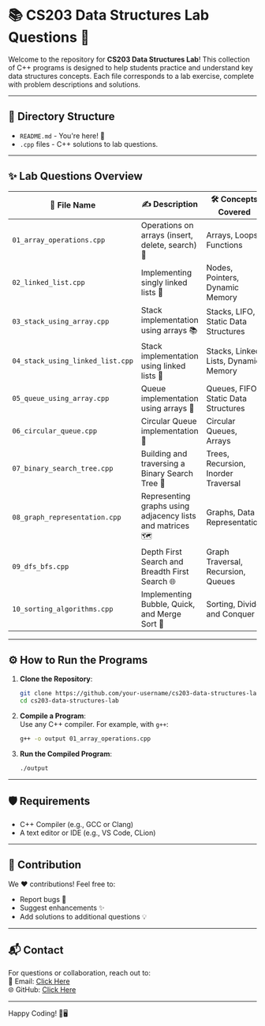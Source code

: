 
# 📚 CS203 Data Structures Lab Questions 🚀

Welcome to the repository for **CS203 Data Structures Lab**! This collection of C++ programs is designed to help students practice and understand key data structures concepts. Each file corresponds to a lab exercise, complete with problem descriptions and solutions.

---

## 📁 Directory Structure

- `README.md` - You're here! 🎉
- `.cpp` files - C++ solutions to lab questions.

---

## ✨ Lab Questions Overview

| 🔢 **File Name**        | ✍️ **Description**                                      | 🛠️ **Concepts Covered**                  |
|-------------------------|-------------------------------------------------------|-----------------------------------------|
| `01_array_operations.cpp` | Operations on arrays (insert, delete, search) 🧮         | Arrays, Loops, Functions               |
| `02_linked_list.cpp`     | Implementing singly linked lists 🔗                   | Nodes, Pointers, Dynamic Memory        |
| `03_stack_using_array.cpp` | Stack implementation using arrays 📚                | Stacks, LIFO, Static Data Structures   |
| `04_stack_using_linked_list.cpp` | Stack implementation using linked lists 🔗       | Stacks, Linked Lists, Dynamic Memory   |
| `05_queue_using_array.cpp` | Queue implementation using arrays 🚎                 | Queues, FIFO, Static Data Structures   |
| `06_circular_queue.cpp` | Circular Queue implementation 🔄                       | Circular Queues, Arrays                |
| `07_binary_search_tree.cpp` | Building and traversing a Binary Search Tree 🌳      | Trees, Recursion, Inorder Traversal    |
| `08_graph_representation.cpp` | Representing graphs using adjacency lists and matrices 🗺️ | Graphs, Data Representation            |
| `09_dfs_bfs.cpp`        | Depth First Search and Breadth First Search 🌐         | Graph Traversal, Recursion, Queues     |
| `10_sorting_algorithms.cpp` | Implementing Bubble, Quick, and Merge Sort 🔢        | Sorting, Divide and Conquer            |

---

## ⚙️ How to Run the Programs

1. **Clone the Repository**:  
   ```bash
   git clone https://github.com/your-username/cs203-data-structures-lab.git
   cd cs203-data-structures-lab
   ```

2. **Compile a Program**:  
   Use any C++ compiler. For example, with `g++`:
   ```bash
   g++ -o output 01_array_operations.cpp
   ```

3. **Run the Compiled Program**:  
   ```bash
   ./output
   ```

---

## 🛡️ Requirements

- C++ Compiler (e.g., GCC or Clang)
- A text editor or IDE (e.g., VS Code, CLion)

---

## 🙌 Contribution

We ❤️ contributions! Feel free to:
- Report bugs 🐛
- Suggest enhancements ✨
- Add solutions to additional questions 💡

---

## 📬 Contact

For questions or collaboration, reach out to:  
📧 Email: [Click Here](mailto:cs23b1034@iiitr.ac.in)  
🌐 GitHub: [Click Here](https://github.com/Kvj-Harsha)

---

Happy Coding! 🎉🖥️
